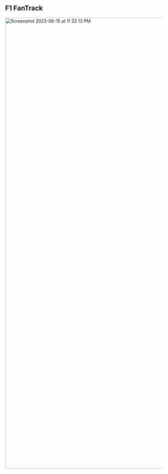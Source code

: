 ## F1 FanTrack

<img width="1440" alt="Screenshot 2023-06-15 at 11 33 13 PM" src="https://github.com/sysrock18/f1webapp/assets/20133635/a095a77d-91d0-4f64-a440-2c0b5d7308a6">
